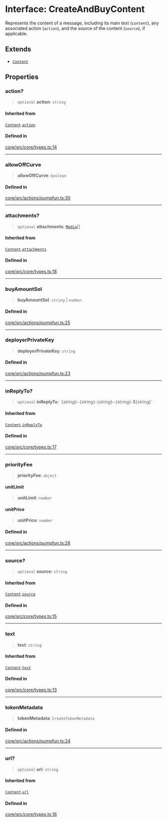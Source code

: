 # Interface: CreateAndBuyContent

Represents the content of a message, including its main text (`content`), any associated action (`action`), and the source of the content (`source`), if applicable.

## Extends

- [`Content`](Content.md)

## Properties

### action?

> `optional` **action**: `string`

#### Inherited from

[`Content`](Content.md).[`action`](Content.md#action)

#### Defined in

[core/src/core/types.ts:14](https://github.com/ai16z/eliza/blob/c96957e5a5d17e343b499dd4d46ce403856ac5bc/core/src/core/types.ts#L14)

---

### allowOffCurve

> **allowOffCurve**: `boolean`

#### Defined in

[core/src/actions/pumpfun.ts:30](https://github.com/ai16z/eliza/blob/c96957e5a5d17e343b499dd4d46ce403856ac5bc/core/src/actions/pumpfun.ts#L30)

---

### attachments?

> `optional` **attachments**: [`Media`](../type-aliases/Media.md)[]

#### Inherited from

[`Content`](Content.md).[`attachments`](Content.md#attachments)

#### Defined in

[core/src/core/types.ts:18](https://github.com/ai16z/eliza/blob/c96957e5a5d17e343b499dd4d46ce403856ac5bc/core/src/core/types.ts#L18)

---

### buyAmountSol

> **buyAmountSol**: `string` \| `number`

#### Defined in

[core/src/actions/pumpfun.ts:25](https://github.com/ai16z/eliza/blob/c96957e5a5d17e343b499dd4d46ce403856ac5bc/core/src/actions/pumpfun.ts#L25)

---

### deployerPrivateKey

> **deployerPrivateKey**: `string`

#### Defined in

[core/src/actions/pumpfun.ts:23](https://github.com/ai16z/eliza/blob/c96957e5a5d17e343b499dd4d46ce403856ac5bc/core/src/actions/pumpfun.ts#L23)

---

### inReplyTo?

> `optional` **inReplyTo**: \`$\{string\}-$\{string\}-$\{string\}-$\{string\}-$\{string\}\`

#### Inherited from

[`Content`](Content.md).[`inReplyTo`](Content.md#inreplyto)

#### Defined in

[core/src/core/types.ts:17](https://github.com/ai16z/eliza/blob/c96957e5a5d17e343b499dd4d46ce403856ac5bc/core/src/core/types.ts#L17)

---

### priorityFee

> **priorityFee**: `object`

#### unitLimit

> **unitLimit**: `number`

#### unitPrice

> **unitPrice**: `number`

#### Defined in

[core/src/actions/pumpfun.ts:26](https://github.com/ai16z/eliza/blob/c96957e5a5d17e343b499dd4d46ce403856ac5bc/core/src/actions/pumpfun.ts#L26)

---

### source?

> `optional` **source**: `string`

#### Inherited from

[`Content`](Content.md).[`source`](Content.md#source)

#### Defined in

[core/src/core/types.ts:15](https://github.com/ai16z/eliza/blob/c96957e5a5d17e343b499dd4d46ce403856ac5bc/core/src/core/types.ts#L15)

---

### text

> **text**: `string`

#### Inherited from

[`Content`](Content.md).[`text`](Content.md#text)

#### Defined in

[core/src/core/types.ts:13](https://github.com/ai16z/eliza/blob/c96957e5a5d17e343b499dd4d46ce403856ac5bc/core/src/core/types.ts#L13)

---

### tokenMetadata

> **tokenMetadata**: `CreateTokenMetadata`

#### Defined in

[core/src/actions/pumpfun.ts:24](https://github.com/ai16z/eliza/blob/c96957e5a5d17e343b499dd4d46ce403856ac5bc/core/src/actions/pumpfun.ts#L24)

---

### url?

> `optional` **url**: `string`

#### Inherited from

[`Content`](Content.md).[`url`](Content.md#url)

#### Defined in

[core/src/core/types.ts:16](https://github.com/ai16z/eliza/blob/c96957e5a5d17e343b499dd4d46ce403856ac5bc/core/src/core/types.ts#L16)
